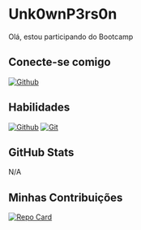 # Unk0wnP3rs0n
Olá, estou participando do Bootcamp

## Conecte-se comigo
[![Github](https://img.shields.io/badge/Github-000?style=for-the-badge&logo=github&logoColor=fff)](https://github.com/Unkn0wnP3rs0n)

## Habilidades 
[![Github](https://img.shields.io/badge/Github-000?style=for-the-badge&logo=github&logoColor=fff)](https://docs.github.com/)
[![Git](https://img.shields.io/badge/Git-000?style=for-the-badge&logo=git&logoColor=fff)](https://git-scm.com/doc)

## GitHub Stats
N/A

## Minhas Contribuições
[![Repo Card](https://github-readme-stats.vercel.app/api/pin/?username=Unkn0wnP3rs0n&repo=dio-lab-open-source&bg_color=000&border_color=fff&show_icons=true&icon_color=fff&title_color=fff&text_color=fff)](https://github.com/Unkn0wnP3rs0n/dio-lab-open-source)